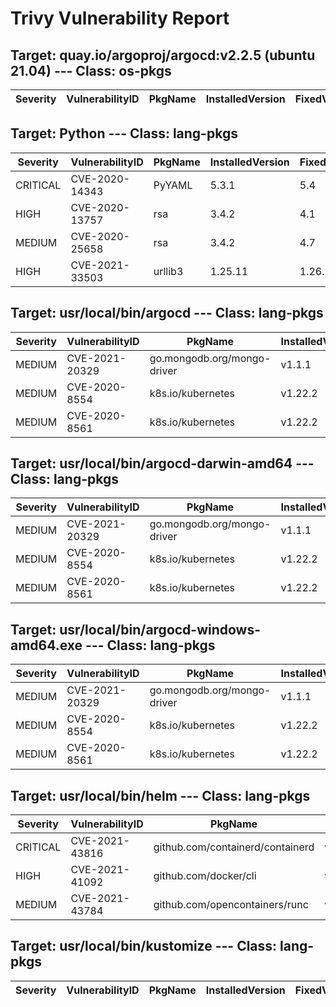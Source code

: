 # Trivy Vulnerability Report

## Target: quay.io/argoproj/argocd:v2.2.5 (ubuntu 21.04) --- Class: os-pkgs
|Severity|VulnerabilityID|PkgName|InstalledVersion|FixedVersion|
|--------|---------------|-------|----------------|------------|

## Target: Python --- Class: lang-pkgs
|Severity|VulnerabilityID|PkgName|InstalledVersion|FixedVersion|
|--------|---------------|-------|----------------|------------|
|CRITICAL|CVE-2020-14343|PyYAML|5.3.1|5.4|
|HIGH|CVE-2020-13757|rsa|3.4.2|4.1|
|MEDIUM|CVE-2020-25658|rsa|3.4.2|4.7|
|HIGH|CVE-2021-33503|urllib3|1.25.11|1.26.5|

## Target: usr/local/bin/argocd --- Class: lang-pkgs
|Severity|VulnerabilityID|PkgName|InstalledVersion|FixedVersion|
|--------|---------------|-------|----------------|------------|
|MEDIUM|CVE-2021-20329|go.mongodb.org/mongo-driver|v1.1.1|1.5.1|
|MEDIUM|CVE-2020-8554|k8s.io/kubernetes|v1.22.2||
|MEDIUM|CVE-2020-8561|k8s.io/kubernetes|v1.22.2||

## Target: usr/local/bin/argocd-darwin-amd64 --- Class: lang-pkgs
|Severity|VulnerabilityID|PkgName|InstalledVersion|FixedVersion|
|--------|---------------|-------|----------------|------------|
|MEDIUM|CVE-2021-20329|go.mongodb.org/mongo-driver|v1.1.1|1.5.1|
|MEDIUM|CVE-2020-8554|k8s.io/kubernetes|v1.22.2||
|MEDIUM|CVE-2020-8561|k8s.io/kubernetes|v1.22.2||

## Target: usr/local/bin/argocd-windows-amd64.exe --- Class: lang-pkgs
|Severity|VulnerabilityID|PkgName|InstalledVersion|FixedVersion|
|--------|---------------|-------|----------------|------------|
|MEDIUM|CVE-2021-20329|go.mongodb.org/mongo-driver|v1.1.1|1.5.1|
|MEDIUM|CVE-2020-8554|k8s.io/kubernetes|v1.22.2||
|MEDIUM|CVE-2020-8561|k8s.io/kubernetes|v1.22.2||

## Target: usr/local/bin/helm --- Class: lang-pkgs
|Severity|VulnerabilityID|PkgName|InstalledVersion|FixedVersion|
|--------|---------------|-------|----------------|------------|
|CRITICAL|CVE-2021-43816|github.com/containerd/containerd|v1.5.7|1.5.9|
|HIGH|CVE-2021-41092|github.com/docker/cli|v20.10.7+incompatible|v20.10.9|
|MEDIUM|CVE-2021-43784|github.com/opencontainers/runc|v1.0.2|v1.0.3|

## Target: usr/local/bin/kustomize --- Class: lang-pkgs
|Severity|VulnerabilityID|PkgName|InstalledVersion|FixedVersion|
|--------|---------------|-------|----------------|------------|
